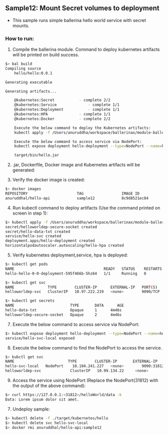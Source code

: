 ## Sample12: Mount Secret volumes to deployment 

- This sample runs simple ballerina hello world service with secret mounts.

### How to run:

1. Compile the ballerina module. Command to deploy kubernetes artifacts will be printed on build success.
```bash
$> bal build 
Compiling source
	hello/hello:0.0.1

Generating executable

Generating artifacts...

	@kubernetes:Secret 			 - complete 2/2
	@kubernetes:Service 			 - complete 1/1
	@kubernetes:Deployment 			 - complete 1/1
	@kubernetes:HPA 			 - complete 1/1
	@kubernetes:Docker 			 - complete 2/2

	Execute the below command to deploy the Kubernetes artifacts:
	kubectl apply -f /Users/anuruddha/workspace/ballerinax/module-ballerina-c2c/samples/sample12/target/kubernetes/hello

	Execute the below command to access service via NodePort:
	kubectl expose deployment hello-deployment --type=NodePort --name=hello-svc-local

	target/bin/hello.jar
```

2. .jar, Dockerfile, Docker image and Kubernetes artifacts will be generated:


3. Verify the docker image is created:
```bash
$> docker images
REPOSITORY                      TAG                 IMAGE ID            CREATED             SIZE
anuruddhal/hello-api            sample12            8c9d8521ec84        52 seconds ago      215MB
```

4. Run kubectl command to deploy artifacts (Use the command printed on screen in step 1):
```bash
$> kubectl apply -f /Users/anuruddha/workspace/ballerinax/module-ballerina-c2c/samples/sample12/target/kubernetes/hello   
secret/helloworldep-secure-socket created
secret/hello-data-txt created
service/hello-svc created
deployment.apps/hello-deployment created
horizontalpodautoscaler.autoscaling/hello-hpa created
```

5. Verify kubernetes deployment,service, hpa is deployed:
```bash
$> kubectl get pods
NAME                                        READY   STATUS    RESTARTS   AGE
hello-hello-0-0-deployment-595f466b-5hz64   1/1     Running   0          2s

$> kubectl get svc
NAME               TYPE        CLUSTER-IP      EXTERNAL-IP   PORT(S)    AGE
helloworldep-svc   ClusterIP   10.97.222.219   <none>        9090/TCP   17s

$> kubectl get secrets
NAME                         TYPE       DATA      AGE
hello-data-txt               Opaque     1      4m46s
helloworldep-secure-socket   Opaque     2      4m46s

```

7. Execute the below command to access service via NodePort:
```bash
$> kubectl expose deployment hello-deployment --type=NodePort --name=hello-svc-local
service/hello-svc-local exposed
```

8. Execute the below command to find the NodePort to access the service.
```bash
$> kubctl get svc
NAME                        TYPE        CLUSTER-IP       EXTERNAL-IP   PORT(S)          AGE
hello-svc-local   NodePort    10.104.241.227   <none>        9090:31812/TCP   16s
helloworldep-svc             ClusterIP   10.99.134.22     <none>        9090/TCP         5m56s
```

9. Access the service using NodePort (Replace the NodePort(31812) with the output of the above command):
```bash
$> curl https://127.0.0.1:<31812>/helloWorld/data -k
Data: Lorem ipsum dolor sit amet.
```

7. Undeploy sample:
```bash
$> kubectl delete -f ./target/kubernetes/hello
$> kubectl delete svc hello-svc-local
$> docker rmi anuruddhal/hello-api:sample12
```
